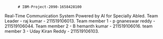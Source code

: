           # IBM-Project-2090-1658428100
Real-Time Communication System Powered by AI for Specially Abled.
  Team Leader -  raj kumar - 211519106013.
  Team member 1 - p gnaneswar reddy - 211519106044.
  Team member 2 - B hemanth kumar  - 211519106016.
  team member 3 - Uday Kiran Reddy - 211519106103.
